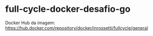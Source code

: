 # full-cycle-docker-desafio-go
Docker Hub da imagem: https://hub.docker.com/repository/docker/inrossetti/fullcycle/general